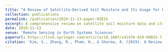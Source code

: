 ```yaml
---
title: "A Review of Satellite-Derived Soil Moisture and Its Usage for Flood Estimation"
collection: publications
permalink: /publication/2019-11-13-paper-RSESS
excerpt: A comprehensive review on satellite soil moisture data and its applications for flood estimation.
date: 2019-11-13
venue: 'Remote Sensing in Earth Systems Sciences'
paperurl: https://link.springer.com/article/10.1007/s41976-019-00025-7
citation: 'Kim, S., Zhang, R., Pham, H., & Sharma, A. (2019). A Review of Satellite-Derived Soil Moisture and Its Usage for Flood Estimation. <i>Remote Sensing in Earth Systems Sciences</i>, 2(4), 225-246.'
---
```


